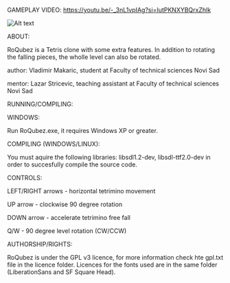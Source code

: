 GAMEPLAY VIDEO: https://youtu.be/-_3nL1vpIAg?si=IutPKNXYBQrxZhlk

![Alt text](/../screenshots/img/screen.png?raw=true "Optional Title")

ABOUT:

RoQubez is a Tetris clone with some extra features. 
In addition to rotating the falling pieces, the wholle level can also be rotated.

author: Vladimir Makaric, student at Faculty of technical sciences Novi Sad

mentor: Lazar Stricevic, teaching assistant at Faculty of technical sciences Novi Sad

RUNNING/COMPILING:

WINDOWS:

Run RoQubez.exe, it requires Windows XP or greater.

COMPILING (WINDOWS/LINUX):

You must aquire the following libraries: libsdl1.2-dev, libsdl-ttf2.0-dev 
in order to succesfully compile the source code.  

CONTROLS:

LEFT/RIGHT arrows - horizontal tetrimino movement

UP arrow - clockwise 90 degree rotation

DOWN arrow - accelerate tetrimino free fall

Q/W - 90 degree level rotation (CW/CCW)

AUTHORSHIP/RIGHTS:

RoQubez is under the GPL v3 licence, for more information check hte gpl.txt file in the licence folder. 
Licences for the fonts used are in the same folder (LiberationSans and SF Square Head).
